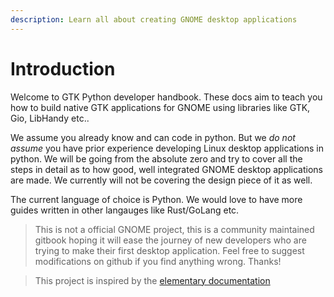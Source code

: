 ```yaml
---
description: Learn all about creating GNOME desktop applications
---
```


# Introduction

Welcome to GTK Python developer handbook. These docs aim to teach you how to build native GTK applications for GNOME using libraries like GTK, Gio, LibHandy etc..

We assume you already know and can code in python. But we _do not assume_ you have prior experience developing Linux desktop applications in python. We will be going from the absolute zero and try to cover all the steps in detail as to how good, well integrated GNOME desktop applications are made. We currently will not be covering the design piece of it as well. 

The current language of choice is Python. We would love to have more guides written in other langauges like Rust/GoLang etc.



> This is not a official GNOME project, this is a community maintained gitbook hoping it will ease the journey of new developers who are trying to make their first desktop application. Feel free to suggest modifications on github if you find anything wrong. Thanks!

> This project is inspired by the [elementary documentation](https://docs.elementary.io/develop/)

